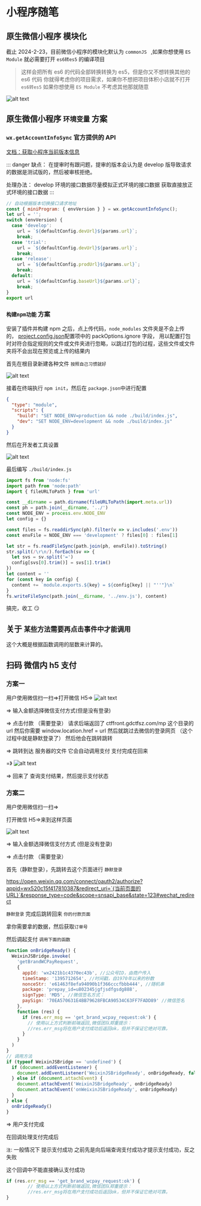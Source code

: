 # 小程序随笔

## 原生微信小程序 模块化

截止 2024-2-23，目前微信小程序的模块化默认为 `commonJS ` ,如果你想使用 `ES Module` 就必需要打开 `es6转es5` 的编译项目

> 这样会把所有 es6 的代码全部转换转换为 es5，但是你又不想转换其他的 es6 代码
> 你就得考虑你的项目需求，如果你不想把项目体积小店就不打开 `es6转es5`
> 如果你想使用 `ES Module` 不考虑其他那就随意

![alt text](./img/image.png)

## 原生微信小程序 `环境变量` 方案

### `wx.getAccountInfoSync` 官方提供的 API

[文档：获取小程序当前版本信息](https://developers.weixin.qq.com/miniprogram/dev/api/open-api/account-info/wx.getAccountInfoSync.html)

::: danger 缺点：
在提审时有跟问题，提审的版本会认为是 develop 版导致请求的数据是测试版的，然后被审核拒绝。

处理办法：
develop 环境的接口数据尽量模拟正式环境的接口数据
获取直接放正式环境的接口数据
:::

```js
// 自动根据版本切换接口请求地址
const { miniProgram: { envVersion } } = wx.getAccountInfoSync();
let url = '';
switch (envVersion) {
  case 'develop':
    url = `${defaultConfig.devUrl}${params.url}`;
    break;
  case 'trial':
    url = `${defaultConfig.devUrl}${params.url}`;
    break;
  case 'release':
    url = `${defaultConfig.prodUrl}${params.url}`;
    break;
  default:
    url = `${defaultConfig.baseUrl}${params.url}`;
    break;
}
export url
```

### `构建npm功能` 方案

安装了插件并构建 npm 之后，点上传代码，`node_modules` 文件夹是不会上传的，
[project.config.json](https://developers.weixin.qq.com/miniprogram/dev/devtools/projectconfig.html#packOptions)配置项中的 packOptions.ignore 字段，
用以配置打包时对符合指定规则的文件或文件夹进行忽略，以跳过打包的过程，这些文件或文件夹将不会出现在预览或上传的结果内

首先在根目录新建各种文件 `按照自己习惯就好`

![alt text](./img/xinjianenjian.png)

接着在终端执行 `npm init`，然后在 `package.json`中进行配置

```json
{
  "type": "module",
  "scripts": {
    "build": "SET NODE_ENV=production && node ./build/index.js",
    "dev": "SET NODE_ENV=development && node ./build/index.js"
  }
}
```

然后在开发者工具设置

![alt text](./img/kaifazheshezhi.png)

最后编写 `./build/index.js`

```js
import fs from 'node:fs'
import path from 'node:path'
import { fileURLToPath } from 'url'

const __dirname = path.dirname(fileURLToPath(import.meta.url))
const ph = path.join(__dirname, '../')
const NODE_ENV = process.env.NODE_ENV
let config = {}

const files = fs.readdirSync(ph).filter(v => v.includes('.env'))
const envFile = NODE_ENV === 'development' ? files[0] : files[1]

let str = fs.readFileSync(path.join(ph, envFile)).toString()
str.split(/\r\n/).forEach(sv => {
  let svs = sv.split('=')
  config[svs[0].trim()] = svs[1].trim()
})
let content = ''
for (const key in config) {
  content += `module.exports.${key} = ${config[key] || "''"}\n`
}
fs.writeFileSync(path.join(__dirname, '../env.js'), content)
```

搞完，收工 :smirk:

## 关于 `某些方法需要再点击事件中才能调用`

这个大概是根据函数调用的层数来计算的。

## 扫码 微信内 h5 支付 

### 方案一

用户使用微信扫一扫=>打开微信 H5=>
![alt text](image.png)

=> 输入金额选择微信支付方式(但是没有登录)

=> 点击付款 （需要登录）
请求后端返回了 ctffront.gdctfsz.com/mp 这个目录的 url
然后你需要 window.location.href = url
然后就跳过去微信的登录网页 （这个过程中就是静默登录了）
然后他会在跳转跳转

=> 跳转到达 服务器的文件 它会自动调用支付
支付完成在回来

=》
![alt text](./img/fukuai.png)

=> 回来了 查询支付结果，然后提示支付状态

### 方案二

用户使用微信扫一扫=>

打开微信 H5=>来到这样页面

![alt text](./img/fukuai.png)

=> 输入金额选择微信支付方式 (但是没有登录)

=> 点击付款 （需要登录）

首先（静默登录），先跳转去这个页面进行 `静默登录`

https://open.weixin.qq.com/connect/oauth2/authorize?appid=wx520c15f417810387&redirect_uri=`{当前页面的URL}`&response_type=code&scope=snsapi_base&state=123#wechat_redirect

`静默登录` 完成后跳转回来 `你的付款页面`

拿你需要拿的数据，然后获取`订单号`

然后调起支付 `调用下面的函数`

```js
function onBridgeReady() {
  WeixinJSBridge.invoke(
    'getBrandWCPayRequest',
    {
      appId: 'wx2421b1c4370ec43b', //公众号ID，由商户传入
      timeStamp: '1395712654', //时间戳，自1970年以来的秒数
      nonceStr: 'e61463f8efa94090b1f366cccfbbb444', //随机串
      package: 'prepay_id=u802345jgfjsdfgsdg888',
      signType: 'MD5', //微信签名方式：
      paySign: '70EA570631E4BB79628FBCA90534C63FF7FADD89' //微信签名
    },
    function (res) {
      if (res.err_msg == 'get_brand_wcpay_request:ok') {
        // 使用以上方式判断前端返回,微信团队郑重提示：
        //res.err_msg将在用户支付成功后返回ok，但并不保证它绝对可靠。
      }
    }
  )
}
// 调用方法
if (typeof WeixinJSBridge == 'undefined') {
  if (document.addEventListener) {
    document.addEventListener('WeixinJSBridgeReady', onBridgeReady, false)
  } else if (document.attachEvent) {
    document.attachEvent('WeixinJSBridgeReady', onBridgeReady)
    document.attachEvent('onWeixinJSBridgeReady', onBridgeReady)
  }
} else {
  onBridgeReady()
}
```


=> 用户支付完成

在回调处理支付完成后

`注`: 一般情况下 提示支付成功 之前先是向后端查询支付成功才提示支付成功，反之失败

这个回调中不能直接确认支付成功

```js
if (res.err_msg == 'get_brand_wcpay_request:ok') {
        // 使用以上方式判断前端返回,微信团队郑重提示：
        //res.err_msg将在用户支付成功后返回ok，但并不保证它绝对可靠。
}
```